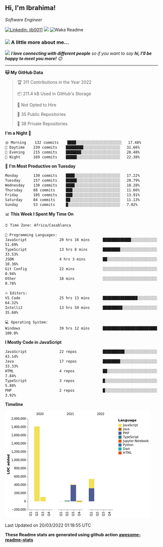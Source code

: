<h2>Hi, I'm Ibrahima! </h2>
<p><em>Software Engineer 
</em></p>


[![Linkedin: iib0011](https://img.shields.io/badge/-iib0011-blue?style=flat-square&logo=Linkedin&logoColor=white&link=https://www.linkedin.com/in/iib0011/)](https://www.linkedin.com/in/iib0011/)
![](https://visitor-badge.glitch.me/badge?page_id=iib0011)
![Waka Readme](https://github.com/iib0011/iib0011/workflows/Waka%20Readme/badge.svg)


### <img src="https://media.giphy.com/media/VgCDAzcKvsR6OM0uWg/giphy.gif" width="50"> A little more about me...  


<img src="https://media.giphy.com/media/LnQjpWaON8nhr21vNW/giphy.gif" width="60"> <em><b>I love connecting with different people</b> so if you want to say <b>hi, I'll be happy to meet you more!</b> 😊</em>

---
<!--START_SECTION:waka-->
**🐱 My GitHub Data** 

> 🏆 311 Contributions in the Year 2022
 > 
> 📦 211.4 kB Used in GitHub's Storage 
 > 
> 🚫 Not Opted to Hire
 > 
> 📜 35 Public Repositories 
 > 
> 🔑 38 Private Repositories  
 > 
**I'm a Night 🦉** 

```text
🌞 Morning    132 commits    ████░░░░░░░░░░░░░░░░░░░░░   17.48% 
🌆 Daytime    239 commits    ████████░░░░░░░░░░░░░░░░░   31.66% 
🌃 Evening    215 commits    ███████░░░░░░░░░░░░░░░░░░   28.48% 
🌙 Night      169 commits    █████░░░░░░░░░░░░░░░░░░░░   22.38%

```
📅 **I'm Most Productive on Tuesday** 

```text
Monday       130 commits    ████░░░░░░░░░░░░░░░░░░░░░   17.22% 
Tuesday      157 commits    █████░░░░░░░░░░░░░░░░░░░░   20.79% 
Wednesday    138 commits    ████░░░░░░░░░░░░░░░░░░░░░   18.28% 
Thursday     88 commits     ███░░░░░░░░░░░░░░░░░░░░░░   11.66% 
Friday       105 commits    ███░░░░░░░░░░░░░░░░░░░░░░   13.91% 
Saturday     84 commits     ██░░░░░░░░░░░░░░░░░░░░░░░   11.13% 
Sunday       53 commits     █░░░░░░░░░░░░░░░░░░░░░░░░   7.02%

```


📊 **This Week I Spent My Time On** 

```text
⌚︎ Time Zone: Africa/Casablanca

💬 Programming Languages: 
JavaScript               20 hrs 16 mins      █████████████░░░░░░░░░░░░   51.69% 
TypeScript               13 hrs 8 mins       ████████░░░░░░░░░░░░░░░░░   33.53% 
JSON                     4 hrs 3 mins        ██░░░░░░░░░░░░░░░░░░░░░░░   10.36% 
Git Config               22 mins             ░░░░░░░░░░░░░░░░░░░░░░░░░   0.94% 
Other                    18 mins             ░░░░░░░░░░░░░░░░░░░░░░░░░   0.78%

🔥 Editors: 
VS Code                  25 hrs 13 mins      ████████████████░░░░░░░░░   64.32% 
IntelliJ                 13 hrs 59 mins      █████████░░░░░░░░░░░░░░░░   35.68%

💻 Operating System: 
Windows                  39 hrs 12 mins      █████████████████████████   100.0%

```

**I Mostly Code in JavaScript** 

```text
JavaScript               22 repos            ██████████░░░░░░░░░░░░░░░   43.14% 
Java                     17 repos            ████████░░░░░░░░░░░░░░░░░   33.33% 
HTML                     4 repos             ██░░░░░░░░░░░░░░░░░░░░░░░   7.84% 
TypeScript               3 repos             █░░░░░░░░░░░░░░░░░░░░░░░░   5.88% 
PHP                      2 repos             █░░░░░░░░░░░░░░░░░░░░░░░░   3.92%

```


**Timeline**

![Chart not found](https://raw.githubusercontent.com/iib0011/iib0011/master/charts/bar_graph.png) 


 Last Updated on 20/03/2022 01:18:55 UTC
<!--END_SECTION:waka-->

**These Readme stats are generated using github action [awesome-readme-stats](https://github.com/iib0011/waka-readme-stats)**
